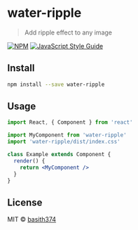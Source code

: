# water-ripple

> Add ripple effect to any image

[![NPM](https://img.shields.io/npm/v/water-ripple.svg)](https://www.npmjs.com/package/water-ripple) [![JavaScript Style Guide](https://img.shields.io/badge/code_style-standard-brightgreen.svg)](https://standardjs.com)

## Install

```bash
npm install --save water-ripple
```

## Usage

```jsx
import React, { Component } from 'react'

import MyComponent from 'water-ripple'
import 'water-ripple/dist/index.css'

class Example extends Component {
  render() {
    return <MyComponent />
  }
}
```

## License

MIT © [basith374](https://github.com/basith374)
